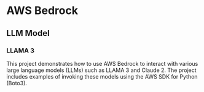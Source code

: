 # AWS Bedrock
## LLM Model
### LLAMA 3

This project demonstrates how to use AWS Bedrock to interact with various large language models (LLMs) such as LLAMA 3 and Claude 2. The project includes examples of invoking these models using the AWS SDK for Python (Boto3).